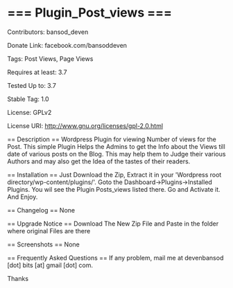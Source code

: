 === Plugin_Post_views ===
=================

Contributors: bansod_deven

Donate Link: facebook.com/bansoddeven

Tags: Post Views, Page Views

Requires at least: 3.7

Tested Up to: 3.7

Stable Tag: 1.0

License: GPLv2

License URI: http://www.gnu.org/licenses/gpl-2.0.html

== Description ==
Wordpress Plugin for viewing Number of views for the Post.
This simple Plugin Helps the Admins to get the Info about the Views till date of various posts on the Blog.
This may help them to Judge their various Authors and may also get the Idea of the tastes of their readers.

== Installation ==
Just Download the Zip, Extract it in your 'Wordpress root directory/wp-content/plugins/'.
Goto the Dashboard->Plugins->Installed Plugins.
You wil see the Plugin Posts_views listed there.
Go and Activate it. And Enjoy.

== Changelog == None

== Upgrade Notice == Download The New Zip File and Paste in the folder where original Files are there  

== Screenshots == None

== Frequently Asked Questions ==
If any problem, mail me at devenbansod [dot] bits [at] gmail [dot] com.

Thanks
